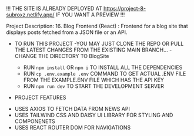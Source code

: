 !!!
THE SITE IS ALREADY DEPLOYED AT https://project-8-subroxz.netlify.app/ IF YOU WANT A PREVIEW
!!!

Project Description: 16. Blog Frontend (React) : Frontend for a blog site that displays posts fetched from a JSON file or an API.

- TO RUN THIS PROJECT
  -YOU MAY JUST CLONE THE REPO OR PULL THE LATEST CHANGES FROM THE EXISTING MAIN BRANCH...
  -CHANGE THE DIRECTORY TO BlogSite

  - RUN `npm install` OR `npm i` TO INSTALL ALL THE DEPENDENCIES
  - RUN `cp .env.example .env` COMMAND TO GET ACTUAL .ENV FILE FROM THE EXAMPLE.ENV FILE WHICH HAS THE API KEY
  - RUN `npm run dev` TO START THE DEVELOPMENT SERVER

- PROJECT FEATURES

* USES AXIOS TO FETCH DATA FROM NEWS API
* USES TAILWIND CSS AND DAISY UI LIBRARY FOR STYLING AND COMPONENETS
* USES REACT ROUTER DOM FOR NAVIGATIONS
